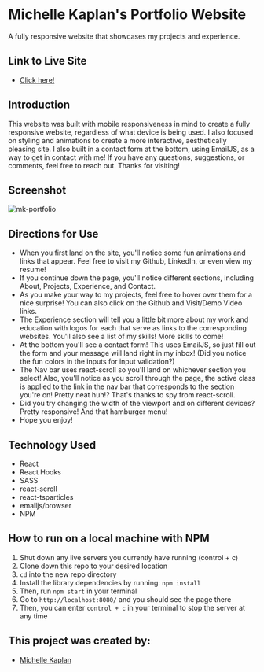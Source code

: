 # Michelle Kaplan's Portfolio Website

A fully responsive website that showcases my projects and experience.

## Link to Live Site

- [Click here!](https://michellekaplan.dev)

## Introduction

This website was built with mobile responsiveness in mind to create a fully responsive website, regardless of what device is being used. I also focused on styling and animations to create a more interactive, aesthetically pleasing site. I also built in a contact form at the bottom, using EmailJS, as a way to get in contact with me! If you have any questions, suggestions, or comments, feel free to reach out. Thanks for visiting!

## Screenshot

![mk-portfolio](https://user-images.githubusercontent.com/56200182/108271091-87c16e80-712d-11eb-80a1-54bb9190a02a.png)

## Directions for Use

- When you first land on the site, you'll notice some fun animations and links that appear. Feel free to visit my Github, LinkedIn, or even view my resume!
- If you continue down the page, you'll notice different sections, including About, Projects, Experience, and Contact.
- As you make your way to my projects, feel free to hover over them for a nice surprise! You can also click on the Github and Visit/Demo Video links.
- The Experience section will tell you a little bit more about my work and education with logos for each that serve as links to the corresponding websites. You'll also see a list of my skills! More skills to come!
- At the bottom you'll see a contact form! This uses EmailJS, so just fill out the form and your message will land right in my inbox! (Did you notice the fun colors in the inputs for input validation?)
- The Nav bar uses react-scroll so you'll land on whichever section you select! Also, you'll notice as you scroll through the page, the active class is applied to the link in the nav bar that corresponds to the section you're on! Pretty neat huh!? That's thanks to spy from react-scroll.
- Did you try changing the width of the viewport and on different devices? Pretty responsive! And that hamburger menu!
- Hope you enjoy!

## Technology Used

- React
- React Hooks
- SASS
- react-scroll
- react-tsparticles
- emailjs/browser
- NPM

## How to run on a local machine with NPM

1. Shut down any live servers you currently have running (control + c)
2. Clone down this repo to your desired location
3. `cd` into the new repo directory
4. Install the library dependencies by running: `npm install`
5. Then, run `npm start` in your terminal
6. Go to `http://localhost:8080/` and you should see the page there
7. Then, you can enter `control + c` in your terminal to stop the server at any time

## This project was created by:

- [Michelle Kaplan](https://github.com/MichelleKaplan7)

